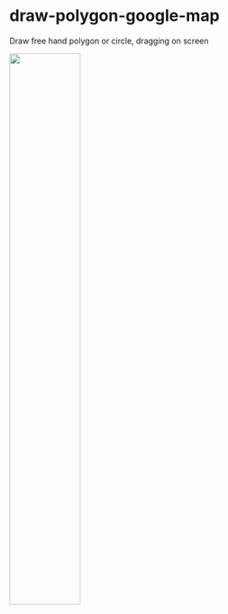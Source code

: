 # draw-polygon-google-map
Draw free hand polygon or circle, dragging on screen

[<img src="https://img.youtube.com/vi/RYk-9jrsoU0/maxresdefault.jpg" width="50%">](https://youtu.be/RYk-9jrsoU0)
